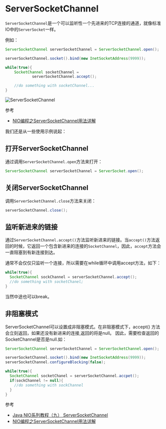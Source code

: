 # ServerSocketChannel
`ServerSocketChannel`是一个可以监听性一个先进来的TCP连接的通道，就像标准IO中的`ServerSocket`一样。

例如：
```JAVA
ServerSocketChannel serverSocketChannel = ServerSocketChannel.open();

serverSocketChannel.socket().bind(new InetSocketAddress(9999));

while(true){
    SocketChannel socketChannel =
            serverSocketChannel.accept();

    //do something with socketChannel...
}
```


![ServerSocketChannel](http://ovn0i3kdg.bkt.clouddn.com/ServerSocketChannel.png)

参考
* [NIO编程之ServerSocketChannel用法详解](https://blog.csdn.net/kavu1/article/details/53212178)

我们还是从一些使用示例说起：

## 打开ServerSocketChannel
通过调用`ServerSocketChannel.open`方法来打开：
```JAVA
ServerSocketChannel serverSocketChannel = ServerSocket.open();
```

## 关闭ServerSocketChannel
调用`ServerSocketChannel.close`方法来关闭：
```JAVA
serverSocketChannel.close();
```

## 监听新进来的链接
通过`ServerSocketChannel.accept()`方法监听新进来的链接。当`accept()`方法返回的时候，它返回一个包含新进来的连接的`SocketChannel`，因此，`accept`方法会一直阻塞到有新连接到达。

通常不会仅仅只监听一个连接，所以需要在while循环中调用accept方法，如下：
```java
while(true){
  SocketChannel sockChannel = serverSocketChannel.accept();
  //do something with socketChanel;
}
```
当然中途也可以break。

## 非阻塞模式
ServerSocketChannel可以设置成非阻塞模式。在非阻塞模式下，accept() 方法会立刻返回，如果还没有新进来的连接,返回的将是null。 因此，需要检查返回的SocketChannel是否是null.如：
```JAVA
ServerSocketChannel serverSocketChannel = ServerSocketChannel.open();

serverSocketChannel.socket().bind(new InetSocketAddress(9999));
serverSocketChannel.configureBlocking(false);

while(true){
  SocketChannel socketChanel = serverSocketChannel.accpet();
  if(sockChannel != null){
    //do something with sockChannel
  }
}

```

参考
* [Java NIO系列教程（九） ServerSocketChannel](http://ifeve.com/server-socket-channel/)
* [NIO编程之ServerSocketChannel用法详解](https://blog.csdn.net/kavu1/article/details/53212178)
